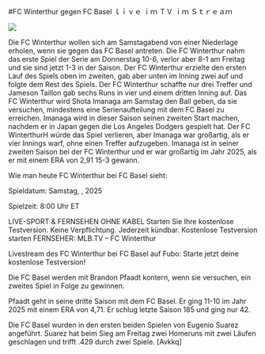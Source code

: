 #FC Winterthur gegen FC Basel ｌｉｖｅ ｉｍ ＴＶ ｉｍ Ｓｔｒｅａｍ  
  
  
[![](https://i.imgur.com/qSNzIqt.png)](https://movie.rssnews.media/GGqqovSgj.php)  
  
Die FC Winterthur wollen sich am Samstagabend von einer Niederlage erholen, wenn sie gegen das FC Basel antreten. Die FC Winterthur nahm das erste Spiel der Serie am Donnerstag 10-6, verlor aber 8-1 am Freitag und sie sind jetzt 1-3 in der Saison. Der FC Winterthur erzielte den ersten Lauf des Spiels oben im zweiten, gab aber unten im Inning zwei auf und folgte dem Rest des Spiels. Der FC Winterthur schaffte nur drei Treffer und Jameson Taillon gab sechs Runs in vier und einem dritten Inning auf. Das FC Winterthur wird Shota Imanaga am Samstag den Ball geben, da sie versuchen, mindestens eine Serienaufteilung mit dem FC Basel zu erreichen. Imanaga wird in dieser Saison seinen zweiten Start machen, nachdem er in Japan gegen die Los Angeles Dodgers gespielt hat. Der FC WinterthurH würde das Spiel verlieren, aber Imanaga war großartig, als er vier Innings warf, ohne einen Treffer aufzugeben. Imanaga ist in seiner zweiten Saison bei der FC Winterthur und er war großartig im Jahr 2025, als er mit einem ERA von 2,91 15-3 gewann.

Wie man heute FC Winterthur bei FC Basel sieht:

Spieldatum: Samstag, , 2025

Spielzeit: 8:00 Uhr ET

LIVE-SPORT & FERNSEHEN OHNE KABEL
Starten Sie Ihre kostenlose Testversion. Keine Verpflichtung. Jederzeit kündbar.
Kostenlose Testversion starten
FERNSEHER: MLB.TV – FC Winterthur

Livestream des FC Winterthur bei FC Basel auf Fubo: Starte jetzt deine kostenlose Testversion!

Die FC Basel werden mit Brandon Pfaadt kontern, wenn sie versuchen, ein zweites Spiel in Folge zu gewinnen.

Pfaadt geht in seine dritte Saison mit dem FC Basel. Er ging 11-10 im Jahr 2025 mit einem ERA von 4,71. Er schlug letzte Saison 185 und ging nur 42.

Die FC Basel wurden in den ersten beiden Spielen von Eugenio Suarez angeführt. Suarez hat beim Sieg am Freitag zwei Homeruns mit zwei Läufen geschlagen und trifft .429 durch zwei Spiele. [Avkkq]